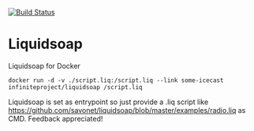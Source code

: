 [![Build Status](https://travis-ci.org/infiniteproject/liquidsoap.svg?branch=master)](https://travis-ci.org/infiniteproject/liquidsoap)
# Liquidsoap
Liquidsoap for Docker
```
docker run -d -v ./script.liq:/script.liq --link some-icecast infiniteproject/liquidsoap /script.liq
```
Liquidsoap is set as entrypoint so just provide a .liq script like https://github.com/savonet/liquidsoap/blob/master/examples/radio.liq as CMD. Feedback appreciated!
